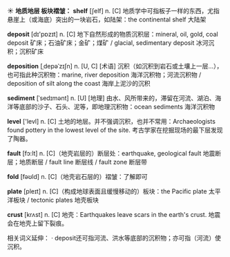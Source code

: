 ☀ <span class="category">**地质地层 板块褶皱：**</span>
<span class="vocabulary">**shelf**</span> [ʃelf] 
<span class="definition">n. [C] 地质学中可指板子一样的东西，尤指悬崖上（或海底）突出的一块岩石，如陆架：</span>the continental shelf 大陆架

<span class="vocabulary">**deposit**</span> [dɪ'pɒzɪt] 
<span class="definition">n. [C] 地下自然形成的物质沉积层：</span>mineral, oil, gold, coal deposit 矿床；石油矿床；金矿；煤矿 / glacial, sedimentary deposit 冰河沉积；沉积矿床

<span class="vocabulary">**deposition**</span> [ˌdepəˈzɪʃn]
<span class="definition">n. [U, C] [术语] 沉积（如沉积到岩石或土壤上一层…），也可指此种沉积物：</span>marine, river deposition 海洋沉积物；河流沉积物 / deposition of silt along the coast 海岸上泥沙的沉积 

<span class="vocabulary">**sediment**</span> [ˈsedɪmənt]
<span class="definition">n. [U] [地理] 由水、风所带来的，滞留在河流、湖泊、海洋等底部的沙子、石头、泥等，即地理沉积物：</span>ocean sediments 海洋沉积物

<span class="vocabulary">**level**</span> ['levl] 
<span class="definition">n. [C] 土地的地层。并不强调沉积，也并不常用：</span>Archaeologists found pottery in the lowest level of the site. 考古学家在挖掘现场的最下层发现了陶器。

<span class="vocabulary">**fault**</span> [fɔ:lt] 
<span class="definition">n. [C]（地壳岩层的）断层处：</span>earthquake, geological fault 地震断层；地质断层 / fault line 断层线 / fault zone 断层带

<span class="vocabulary">**fold**</span> [fəʊld] 
<span class="definition">n. [C]（地壳岩石层的）褶皱：</span>了解即可

<span class="vocabulary">**plate**</span> [pleɪt] 
<span class="definition">n. [C]（构成地球表面且缓慢移动的）板块：</span>the Pacific plate 太平洋板块 / tectonic plates 地壳板块
           
<span class="vocabulary">**crust**</span> [krʌst]
<span class="definition">n. [C] 地壳：</span>Earthquakes leave scars in the earth's crust. 地震会在地壳上留下裂痕。
 
相关词义延伸：
· deposit还可指河流、洪水等底部的沉积物；亦可指（河流）使沉积。


